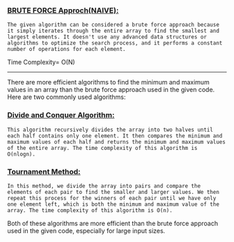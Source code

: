 ### [BRUTE FORCE Approch(NAIVE):](https://github.com/manisha-27/Tecca_the_Robo/blob/main/LeetCode/DSA(GFG)/Max_Min/MaxMin.cpp)

`The given algorithm can be considered a brute force approach because it simply iterates through the entire array to find the smallest and largest elements. It doesn't use any advanced data structures or algorithms to optimize the search process, and it performs a constant number of operations for each element.`

Time Complexity= O(N)

<hr>

There are more efficient algorithms to find the minimum and maximum values in an array than the brute force approach used in the given code. Here are two commonly used algorithms:

### [Divide and Conquer Algorithm:]()
`This algorithm recursively divides the array into two halves until each half contains only one element. It then compares the minimum and maximum values of each half and returns the minimum and maximum values of the entire array. The time complexity of this algorithm is O(nlogn).`

### [Tournament Method:]()
`In this method, we divide the array into pairs and compare the elements of each pair to find the smaller and larger values. We then repeat this process for the winners of each pair until we have only one element left, which is both the minimum and maximum value of the array. The time complexity of this algorithm is O(n).`

Both of these algorithms are more efficient than the brute force approach used in the given code, especially for large input sizes.
